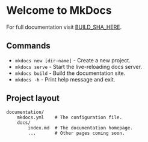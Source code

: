 # Welcome to MkDocs

For full documentation visit [BUILD_SHA_HERE](https://alternativaagency.github.io/front-belmontebeauty/BUILD_SHA_HERE/).

## Commands

* `mkdocs new [dir-name]` - Create a new project.
* `mkdocs serve` - Start the live-reloading docs server.
* `mkdocs build` - Build the documentation site.
* `mkdocs -h` - Print help message and exit.

## Project layout

    documentation/
        mkdocs.yml    # The configuration file.
        docs/
            index.md  # The documentation homepage.
            ...       # Other pages coming soon.

